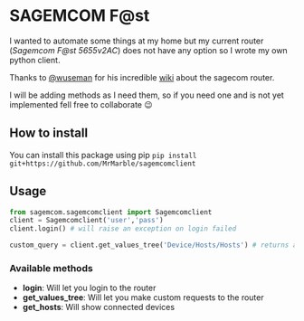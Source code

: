 # SAGEMCOM F@st

I wanted to automate some things at my home but my current router (_Sagemcom F@st 5655v2AC_) does not have any option so I wrote my own python client.

Thanks to [@wuseman](https://github.com/wuseman) for his incredible [wiki](https://github.com/wuseman/SAGEMCOM-FAST-5370e-TELIA) about the sagecom router.

I will be adding methods as I need them, so if you need one and is not yet implemented fell free to collaborate 😉

## How to install

You can install this package using pip
`pip install git+https://github.com/MrMarble/sagemcomclient`

## Usage

```python
from sagemcom.sagemcomclient import Sagemcomclient
client = Sagemcomclient('user','pass')
client.login() # will raise an exception on login failed

custom_query = client.get_values_tree('Device/Hosts/Hosts') # returns a dict with the response from the router
```

### Available methods
   - **login**: Will let you login to the router
   - **get_values_tree**: Will let you make custom requests to the router
   - **get_hosts**: Will show connected devices